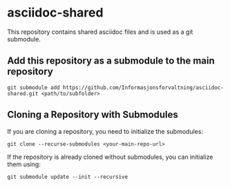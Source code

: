# asciidoc-shared

This repository contains shared asciidoc files and is used as a git submodule.

## Add this repository as a submodule to the main repository
```shell
git submodule add https://github.com/Informasjonsforvaltning/asciidoc-shared.git <path/to/subfolder>
```

## Cloning a Repository with Submodules
If you are cloning a repository, you need to initialize the submodules:
```shell
git clone --recurse-submodules <your-main-repo-url>
````

If the repository is already cloned without submodules, you can initialize them using:
```shell
git submodule update --init --recursive
```
